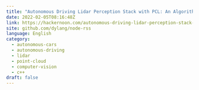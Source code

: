 ```yaml
---
title: "Autonomous Driving Lidar Perception Stack with PCL: An Algorithmic Implementation"
date: 2022-02-05T08:16:48Z
link: https://hackernoon.com/autonomous-driving-lidar-perception-stack-with-pcl-an-algorithmic-implementation?source=rss&utm_medium=RSS&utm_source=news.12bit.vn
site: github.com/dylang/node-rss
language: English
category:
  - autonomous-cars
  - autonomous-driving
  - lidar
  - point-cloud
  - computer-vision
  - c++
draft: false
---
```

